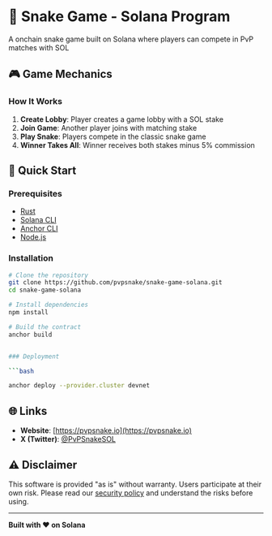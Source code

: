 # 🐍 Snake Game - Solana Program

A onchain snake game built on Solana where players can compete in PvP matches with SOL

## 🎮 Game Mechanics

### How It Works
1. **Create Lobby**: Player creates a game lobby with a SOL stake
2. **Join Game**: Another player joins with matching stake
3. **Play Snake**: Players compete in the classic snake game
4. **Winner Takes All**: Winner receives both stakes minus 5% commission

## 🚀 Quick Start

### Prerequisites
- [Rust](https://rustup.rs/)
- [Solana CLI](https://docs.solana.com/cli/install-solana-cli-tools)
- [Anchor CLI](https://www.anchor-lang.com/docs/installation)
- [Node.js](https://nodejs.org/)

### Installation

```bash
# Clone the repository
git clone https://github.com/pvpsnake/snake-game-solana.git
cd snake-game-solana

# Install dependencies
npm install

# Build the contract
anchor build


### Deployment

```bash

anchor deploy --provider.cluster devnet
```

## 🌐 Links

- **Website**: [https://pvpsnake.io](https://pvpsnake.io)
- **X (Twitter)**: [@PvPSnakeSOL](https://x.com/PvPSnakeSOL)

## ⚠️ Disclaimer

This software is provided "as is" without warranty. Users participate at their own risk. Please read our [security policy](security.txt) and understand the risks before using.

---

**Built with ❤️ on Solana**